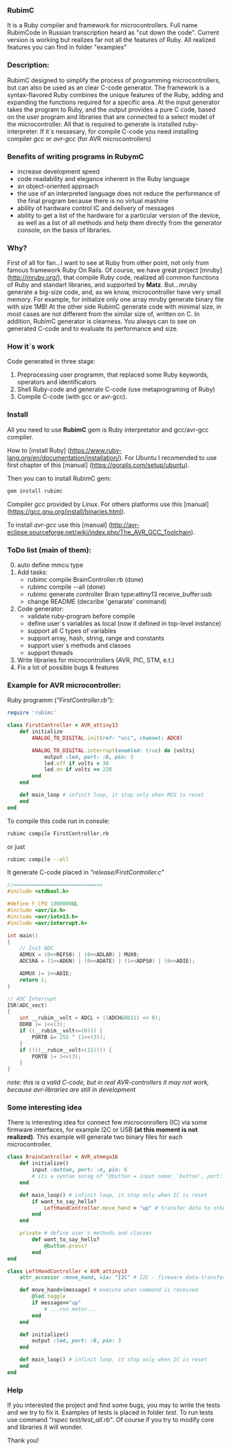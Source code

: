 ### RubimC
It is a Ruby compiler and framework for microcontrollers. Full name RubimCode in Russian transcription heard as "cut down the code". Current version is working but realizes far not all the features of Ruby. All realized features you can find in folder "examples"

### Description:
RubimC designed to simplify the process of programming microcontrollers, but can also be used as an clear С-code generator. The framework is a syntax-flavored Ruby combines the unique features of the Ruby, adding and expanding the functions required for a specific area. At the input  generator takes the program to Ruby, and the output provides a pure C code, based on the user program and libraries that are connected to a select model of the microcontroller. All that is required to generate is installed ruby-interpreter. If it`s nessesary, for compile C-code you need installing compiler *gcc* or *avr-gcc* (for AVR microcontrollers)

### Benefits of writing programs in RubymC 
+ increase development speed
+ code readability and elegance inherent in the Ruby language
+ an object-oriented approach
+ the use of an interpreted language does not reduce the performance of the final program because there is no virtual mashine
+ ability of hardware control IC and delivery of messages
+ ability to get a list of the hardware for a particular version of the device, as well as a list of all methods and help them directly from the generator console, on the basis of libraries.

### Why?
First of all for fan...I want to see at Ruby from other point, not only from famous framework Ruby On Rails. Of course, we have great project [mruby] (http://mruby.org/), that compile Ruby code, realized all common functions of Ruby and standart libraries, and supported by **Matz**. But...mruby generate a big-size code, and, as we know, microcontroller have very small memory. For example, for initialize only one array mruby generate binary file with size 1MB! At the other side RubimC generate code with minimal size, in most cases are not different from the similar size of, written on C. In addition, RubimC generator is clearness. You always can to see on generated C-code and to evaluate its performance and size.

### How it`s work
Code generated in three stage:

1. Preprocessing user programm, that replaced some Ruby keywords, operators and identificators
2. Shell Ruby-code and generate C-code (use metaprograming of Ruby)
3. Compile C-code (with gcc or avr-gcc).

### Install
All you need to use **RubimC** gem is Ruby interpretator and gcc/avr-gcc compiler. 

How to [install Ruby] (https://www.ruby-lang.org/en/documentation/installation/). For Ubuntu I recomended to use first chapter of this [manual] (https://gorails.com/setup/ubuntu).

Then you can to install RubimC gem:
```sh
gem install rubimc
```

Compiler *gcc* provided by Linux. For others platforms use this [manual] (https://gcc.gnu.org/install/binaries.html).

To install *avr-gcc* use this [manual] (http://avr-eclipse.sourceforge.net/wiki/index.php/The_AVR_GCC_Toolchain).


### ToDo list (main of them):
0. auto define mmcu type
1. Add tasks:
    + rubimc compile BrainController.rb (done)
    + rubimc compile --all (done)
    + rubimc generate controller Brain type:attiny13 receive_buffer:usb
    + change README (decsribe 'genarate' command)
2. Code generator:
    + validate ruby-program before compile
    + define user`s variables as local (now it defined in top-level instance)
    + support all C types of variables
    + support array, hash, string, range and constants
    + support user`s methods and classes
    + support threads
3. Write libraries for microcontrollers (AVR, PIC, STM, e.t.)
4. Fix a lot of possible bugs & features

### Example for AVR microcontroller:
Ruby programm (*"FirstController.rb"*):
```ruby
require 'rubimc'

class FirstController < AVR_attiny13
    def initialize
        ANALOG_TO_DIGITAL.init(ref: "vcc", channel: ADC0)

        ANALOG_TO_DIGITAL.interrupt(enabled: true) do |volts|
            output :led, port: :B, pin: 3
            led.off if volts < 30
            led.on if volts >= 220
        end
    end

    def main_loop # infinit loop, it stop only when MCU is reset
    end
end
```

To compile this code run in console:
```sh
rubimc compile FirstController.rb
```
or just
```sh
rubimc compile --all
```

It generate C-code placed in *"release/FirstController.c"*
```c
//=============================
#include <stdbool.h>

#define F_CPU 1000000UL
#include <avr/io.h>
#include <avr/iotn13.h>
#include <avr/interrupt.h>

int main() 
{
    // Init ADC
    ADMUX = (0<<REFS0) | (0<<ADLAR) | MUX0;
    ADCSRA = (1<<ADEN) | (0<<ADATE) | (1<<ADPS0) | (0<<ADIE);

    ADMUX |= 1<<ADIE;
    return 1;
}

// ADC Interrupt
ISR(ADC_vect)
{
    int __rubim__volt = ADCL + ((ADCH&0b11) << 8);
    DDRB |= 1<<(3);
    if ((__rubim__volt<=(0))) {
        PORTB &= 255 ^ (1<<(3));
    }
    if (!((__rubim__volt<(15)))) {
        PORTB |= 1<<(3);
    }
}
```
*note: this is a valid C-code, but in real AVR-controllers it may not work, because avr-libraries are still in development*

### Some interesting idea
There is interesting idea for connect few microconrollers (IC) via some firmware interfaces, for example I2C or USB **(at this moment is not realized)**. This example will generate two binary files for each microcontroller. 

```ruby
class BrainController < AVR_atmega16
    def initialize()
        input :button, port: :A, pin: 6 
        # its a syntax surag of "@button = input name: 'button', port: 'A', pin: 6"
    end

    def main_loop() # infinit loop, it stop only when IC is reset
        if want_to_say_hello?
            LeftHandController.move_hand = "up" # transfer data to other controller
        end
    end

    private # define user`s methods and classes
        def want_to_say_hello?
            @button.press?
        end
end

class LeftHandController < AVR_attiny13
    attr_accessor :move_hand, via: "I2C" # I2C - fireware data-transfer bus

    def move_hand=(message) # execute when command is received
        @led.toggle
        if message=="up" 
            # ...run motor...
        end
    end

    def initialize()
        output :led, port: :B, pin: 3
    end

    def main_loop() # infinit loop, it stop only when IC is reset
    end
end
```

### Help
If you interested the project and find some bugs, you may to write the tests and we try to fix it. Examples of tests is placed in folder *test*. To run tests use command *"rspec test/test_all.rb"*. Of course if you try to modify core and libraries it will wonder.

Thank you!
